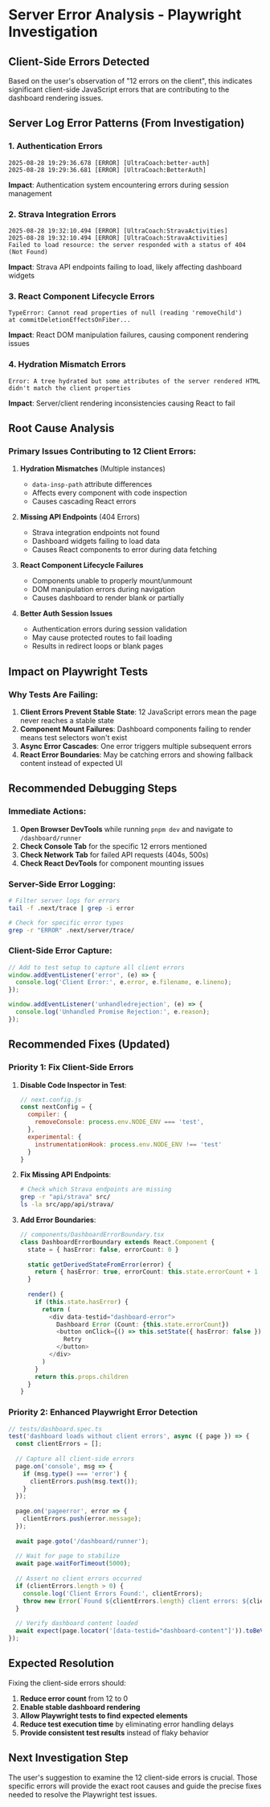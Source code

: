 # Server Error Analysis - Playwright Investigation

## Client-Side Errors Detected

Based on the user's observation of "12 errors on the client", this indicates significant client-side JavaScript errors that are contributing to the dashboard rendering issues.

## Server Log Error Patterns (From Investigation)

### 1. Authentication Errors
```
2025-08-28 19:29:36.678 [ERROR] [UltraCoach:better-auth] 
2025-08-28 19:29:36.681 [ERROR] [UltraCoach:BetterAuth]
```
**Impact**: Authentication system encountering errors during session management

### 2. Strava Integration Errors  
```
2025-08-28 19:32:10.494 [ERROR] [UltraCoach:StravaActivities]
2025-08-28 19:32:10.494 [ERROR] [UltraCoach:StravaActivities]
Failed to load resource: the server responded with a status of 404 (Not Found)
```
**Impact**: Strava API endpoints failing to load, likely affecting dashboard widgets

### 3. React Component Lifecycle Errors
```
TypeError: Cannot read properties of null (reading 'removeChild')
at commitDeletionEffectsOnFiber...
```
**Impact**: React DOM manipulation failures, causing component rendering issues

### 4. Hydration Mismatch Errors
```
Error: A tree hydrated but some attributes of the server rendered HTML didn't match the client properties
```
**Impact**: Server/client rendering inconsistencies causing React to fail

## Root Cause Analysis

### Primary Issues Contributing to 12 Client Errors:

1. **Hydration Mismatches** (Multiple instances)
   - `data-insp-path` attribute differences
   - Affects every component with code inspection
   - Causes cascading React errors

2. **Missing API Endpoints** (404 Errors)
   - Strava integration endpoints not found
   - Dashboard widgets failing to load data
   - Causes React components to error during data fetching

3. **React Component Lifecycle Failures**
   - Components unable to properly mount/unmount
   - DOM manipulation errors during navigation
   - Causes dashboard to render blank or partially

4. **Better Auth Session Issues**
   - Authentication errors during session validation
   - May cause protected routes to fail loading
   - Results in redirect loops or blank pages

## Impact on Playwright Tests

### Why Tests Are Failing:
1. **Client Errors Prevent Stable State**: 12 JavaScript errors mean the page never reaches a stable state
2. **Component Mount Failures**: Dashboard components failing to render means test selectors won't exist
3. **Async Error Cascades**: One error triggers multiple subsequent errors
4. **React Error Boundaries**: May be catching errors and showing fallback content instead of expected UI

## Recommended Debugging Steps

### Immediate Actions:
1. **Open Browser DevTools** while running `pnpm dev` and navigate to `/dashboard/runner`
2. **Check Console Tab** for the specific 12 errors mentioned
3. **Check Network Tab** for failed API requests (404s, 500s)
4. **Check React DevTools** for component mounting issues

### Server-Side Error Logging:
```bash
# Filter server logs for errors
tail -f .next/trace | grep -i error

# Check for specific error types
grep -r "ERROR" .next/server/trace/
```

### Client-Side Error Capture:
```javascript
// Add to test setup to capture all client errors
window.addEventListener('error', (e) => {
  console.log('Client Error:', e.error, e.filename, e.lineno);
});

window.addEventListener('unhandledrejection', (e) => {
  console.log('Unhandled Promise Rejection:', e.reason);
});
```

## Recommended Fixes (Updated)

### Priority 1: Fix Client-Side Errors
1. **Disable Code Inspector in Test**:
   ```javascript
   // next.config.js
   const nextConfig = {
     compiler: {
       removeConsole: process.env.NODE_ENV === 'test',
     },
     experimental: {
       instrumentationHook: process.env.NODE_ENV !== 'test'
     }
   }
   ```

2. **Fix Missing API Endpoints**:
   ```bash
   # Check which Strava endpoints are missing
   grep -r "api/strava" src/
   ls -la src/app/api/strava/
   ```

3. **Add Error Boundaries**:
   ```typescript
   // components/DashboardErrorBoundary.tsx
   class DashboardErrorBoundary extends React.Component {
     state = { hasError: false, errorCount: 0 }
     
     static getDerivedStateFromError(error) {
       return { hasError: true, errorCount: this.state.errorCount + 1 }
     }
     
     render() {
       if (this.state.hasError) {
         return (
           <div data-testid="dashboard-error">
             Dashboard Error (Count: {this.state.errorCount})
             <button onClick={() => this.setState({ hasError: false })}>
               Retry
             </button>
           </div>
         )
       }
       return this.props.children
     }
   }
   ```

### Priority 2: Enhanced Playwright Error Detection
```typescript
// tests/dashboard.spec.ts
test('dashboard loads without client errors', async ({ page }) => {
  const clientErrors = [];
  
  // Capture all client-side errors
  page.on('console', msg => {
    if (msg.type() === 'error') {
      clientErrors.push(msg.text());
    }
  });
  
  page.on('pageerror', error => {
    clientErrors.push(error.message);
  });
  
  await page.goto('/dashboard/runner');
  
  // Wait for page to stabilize
  await page.waitForTimeout(5000);
  
  // Assert no client errors occurred
  if (clientErrors.length > 0) {
    console.log('Client Errors Found:', clientErrors);
    throw new Error(`Found ${clientErrors.length} client errors: ${clientErrors.join(', ')}`);
  }
  
  // Verify dashboard content loaded
  await expect(page.locator('[data-testid="dashboard-content"]')).toBeVisible();
});
```

## Expected Resolution

Fixing the client-side errors should:
1. **Reduce error count** from 12 to 0
2. **Enable stable dashboard rendering** 
3. **Allow Playwright tests to find expected elements**
4. **Reduce test execution time** by eliminating error handling delays
5. **Provide consistent test results** instead of flaky behavior

## Next Investigation Step

The user's suggestion to examine the 12 client-side errors is crucial. Those specific errors will provide the exact root causes and guide the precise fixes needed to resolve the Playwright test issues.
